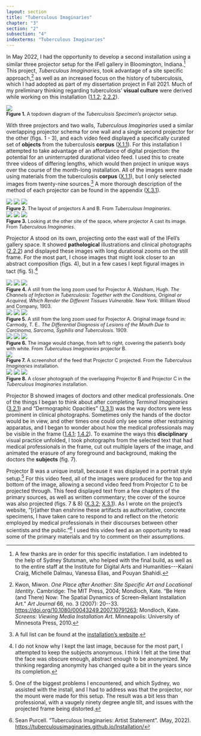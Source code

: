 ```yaml
---
layout: section
title: "Tuberculous Imaginaries"
chapter: "3"
section: "2"
subsection: "4"
indexterms: "Tuberculous Imaginaries"
---
```


In May 2022, I had the opportunity to develop a second installation using a similar three projector setup for the IFell gallery in Bloomington, Indiana.[^fn1] This project, <i>Tuberculous Imaginaries</i>, took advantage of a site specific approach,[^fn2] as well as an increased focus on the history of tuberculosis, which I had adopted as part of my dissertation project in Fall 2021. Much of my preliminary thinking regarding tuberculosis’ <span data-tooltip aria-haspopup="true" class="has-tip" data-disable-hover="false" tabindex="1" data-title="Visual culture refers to an interdisciplinary field that looks at the social construction of vision."><b>visual culture</b></span> were derived while working on this installation (<a href="{{ site.baseurl }}/narrative/1_1_2">1.1.2</a>; <a href="{{ site.baseurl }}/narrative/2_2_2">2.2.2</a>).

<img id="TB_topdown" class="image-medium image-center" src="{{ site.baseurl }}/assets/img/TB_topdown.jpg"> 

<div class="caption-font" style="font-size:.9em"><b>Figure 1.</b> A topdown diagram of the <i>Tuberculosis Specimen</i>’s projector setup.</div>

With three projectors and two walls, <i>Tuberculous Imaginaries</i> used a similar overlapping projector schema for one wall and a single second projector for the other (figs. 1 - 3), and each video feed displayed a specifically curated set of <span data-tooltip aria-haspopup="true" class="has-tip" data-disable-hover="false" tabindex="1" data-title="I use the term research object to refer to materials that have been divorced from the subject of their origin. Object, as I use it, carefully considers how human patients are denied their humanity through transformations that deem them as objects."><b>objects</b></span> from the tuberculosis <span data-tooltip aria-haspopup="true" class="has-tip" data-disable-hover="false" tabindex="1" data-title="A corpus refers to a collection of texts used for computational analysis."><b>corpus</b></span> (<a href="{{ site.baseurl }}/narrative/X_1_1">X.1.1</a>). For this installation I attempted to take advantage of an affordance of digital projection: the potential for an uninterrupted durational video feed. I used this to create three videos of differing lengths, which would then project in unique ways over the course of the month-long installation. All of the images were made using materials from the tuberculosis <span data-tooltip aria-haspopup="true" class="has-tip" data-disable-hover="false" tabindex="1" data-title="A corpus refers to a collection of texts used for computational analysis."><b>corpus</b></span> (<a href="{{ site.baseurl }}/narrative/X_1_1">X.1.1</a>), but I only selected images from twenty-nine sources.[^fn3]  A more thorough description of the method of each projector can be found in the appendix (<a href="{{ site.baseurl }}/narrative/X_3_1">X.3.1</a>).

<div class="card-container-horizontal"><div class="card-container-horizontal-content"><img id="TI_ProdStill1" class="opaque" src="{{ site.baseurl }}/assets/img/TI_ProdStill1_full.jpg">

<img id="TI_ProdStill1" class="transparent" src="{{ site.baseurl }}/assets/img/TI_ProdStill1.jpg">

<img id="TI_ProdStill1" class="partially-opaque" src="{{ site.baseurl }}/assets/img/TI_ProdStill1_partial.jpg">

<div class="caption-font" style="font-size:.9em"><b>Figure 2.</b> The layout of projectors A and B. From <i>Tuberculous Imaginaries</i>.</div></div>

<div class="card-container-horizontal-content"><img id="TI_ProdStill2" class="opaque" src="{{ site.baseurl }}/assets/img/TI_ProdStill2_full.jpg">

<img id="TI_ProdStill2" class="transparent" src="{{ site.baseurl }}/assets/img/TI_ProdStill2.jpg">

<img id="TI_ProdStill2" class="partially-opaque" src="{{ site.baseurl }}/assets/img/TI_ProdStill2_partial.jpg">

<div class="caption-font" style="font-size:.9em"><b>Figure 3.</b> Looking at the other site of the space, where projector A cast its image. From <i>Tuberculous Imaginaries</i>.</div></div></div>

Projector A stood on its own, projecting onto the east wall of the IFell’s gallery space. It showed <span data-tooltip aria-haspopup="true" class="has-tip" data-disable-hover="false" tabindex="1" data-title="Pathology refers to the study of aberrant phenomenon in the human body and how it is linked to human illness."><b>pathological</b></span> illustrations and clinical photographs (<a href="{{ site.baseurl }}/narrative/2_2_2">2.2.2</a>) and displayed these images with long durational zooms on the still frame. For the most part, I chose images that might look closer to an abstract composition (figs. 4), but in a few cases I kept figural images in tact (fig. 5).[^fn4] 

<div class="card-container-horizontal"><div class="card-container-horizontal-content"><img id="ProjA_Screenshot1" class="opaque" src="{{ site.baseurl }}/assets/img/ProjA_Screenshot1_full.jpg">

<img id="ProjA_Screenshot1" class="transparent" src="{{ site.baseurl }}/assets/img/ProjA_Screenshot1.jpg">

<img id="ProjA_Screenshot1" class="partially-opaque" src="{{ site.baseurl }}/assets/img/ProjA_Screenshot1_partial.jpg">

<div class="caption-font" style="font-size:.9em"><b>Figure 4.</b> A still from the long zoom used for Projector A. Walsham, Hugh. <i>The Channels of Infection in Tuberculosis: Together with the Conditions, Original or Acquired, Which Render the Different Tissues Vulnerable</i>. New York: William Wood and Company, 1903.</div></div>

<div class="card-container-horizontal-content"><img id="ProjA_Screenshot4" class="opaque" src="{{ site.baseurl }}/assets/img/ProjA_Screenshot4_full.jpg">

<img id="ProjA_Screenshot4" class="transparent" src="{{ site.baseurl }}/assets/img/ProjA_Screenshot4.jpg">

<img id="ProjA_Screenshot4" class="partially-opaque" src="{{ site.baseurl }}/assets/img/ProjA_Screenshot4_partial.jpg">

<div class="caption-font" style="font-size:.9em"><b>Figure 5.</b> A still from the long zoom used for Projector A. Original image found in: Carmody, T. E.. <i>The Differential Diagnosis of Lesions of the Mouth Due to Carcinoma, Sarcoma, Syphilis and Tuberculosis</i>. 1909.</div></div></div>

<img id="tbimaginaries1-3" class="opaque image-medium image-center" src="{{ site.baseurl }}/assets/img/tbimaginaries1-3_full.jpg">

<img id="tbimaginaries1-3" class="transparent image-medium image-center" src="{{ site.baseurl }}/assets/img/tbimaginaries1-3.jpg">

<img id="tbimaginaries1-3" class="partially-opaque image-medium image-center" src="{{ site.baseurl }}/assets/img/tbimaginaries1-3_partial.jpg">

<div class="caption-font" style="font-size:.9em"><b>Figure 6.</b> The image would change, from left to right, covering the patient’s body with white. From <i>Tuberculous Imaginaries</i> projector B.</div>

<div class="card float-right half-width-image"><img id="ProjC_Screenshot1" src="{{ site.baseurl }}/assets/img/ProjC_Screenshot1.jpg">

<div class="caption-font" style="font-size:.9em"><b>Figure 7.</b> A screenshot of the feed that Projector C projected. From the <i>Tuberculous Imaginaries</i> installation.</div>

<img id="TI_ProdStill3" class="opaque image-large" src="{{ site.baseurl }}/assets/img/TI_ProdStill3_full.jpg">

<img id="TI_ProdStill3" class="transparent image-large" src="{{ site.baseurl }}/assets/img/TI_ProdStill3.jpg">

<img id="TI_ProdStill3" class="partially-opaque image-large" src="{{ site.baseurl }}/assets/img/TI_ProdStill3_partial.jpg">

<div class="caption-font" style="font-size:.9em"><b>Figure 8.</b> A closer photograph of the overlapping Projector B and Projector C in the <i>Tuberculous Imaginaries</i> installation.</div></div>


Projector B showed images of doctors and other medical professionals. One of the things I began to think about after completing <i>Terminal Imaginaries</i> (<a href="{{ site.baseurl }}/narrative/3_2_1">3.2.1</a>) and “Dermographic Opacities” (<a href="{{ site.baseurl }}/narrative/3_3_1">3.3.1</a>) was the way doctors were less prominent in clinical photographs. Sometimes only the hands of the doctor would be in view, and other times one could only see some other restraining apparatus, and I began to wonder about how the medical professionals may be visible in the frame (<a href="{{ site.baseurl }}/narrative/1_4_1">1.4.1</a>; <a href="{{ site.baseurl }}/narrative/1_4_2">1.4.2</a>). To examine the ways this <span data-tooltip aria-haspopup="true" class="has-tip" data-disable-hover="false" tabindex="1" data-title="Discipline is used here in the Foucauldian sense. It is a pun that links forced discipline with the idea of a discipline of knowledge. Disciplining is a process where certain phenomena are made understandable through demarcation and definition in an academic field."><b>disciplinary</b></span> visual practice unfolded, I took photographs from the selected text that had medical professionals in the frame, cut out multiple layers of the image, and animated the erasure of any foreground and background, making the doctors the <span data-tooltip aria-haspopup="true" class="has-tip" data-disable-hover="false" tabindex="1" data-title="The term research subject refers to a human person who has been ingested into a research program, and whose identity, personhood, and body have become the focus of a research program. I think of the subject in a Foucauldian sense: The 'subject' is a pun on the monarchal subject, someone who has no agency under the spectacular power of the sovereign. In this case it the subject lacks agency in relation to the researcher studying them."><b>subjects</b></span> (fig. 7).

Projector B was a unique install, because it was displayed in a portrait style setup.[^fn5] For this video feed, all of the images were produced for the top and bottom of the image, allowing a second video feed from Projector C to be projected through. This feed displayed text from a few chapters of the primary sources, as well as written commentary; the cover of the source was also projected (figs. 7 & 8) (<a href="{{ site.baseurl }}/narrative/X_3_2">X.3.2</a>; <a href="{{ site.baseurl }}/narrative/X_3_1">X.3.1</a>).  As I wrote on the project’s website, “[r]ather than enshrine these artifacts as authoritative, concrete specimens, I have taken care to respond to and reflect on the rhetoric employed by medical professionals in their discourses between other scientists and the public.”[^fn6] I used this video feed as an opportunity to read some of the primary materials and try to comment on their assumptions. 

<div class="style-divider">
 	<div class="line"></div>
</div>

[^fn1]: A few thanks are in order for this specific installation. I am indebted to the help of Sydney Stutsman, who helped with the final build, as well as to the entire staff at the Institute for Digital Arts and Humanities---Kalani Craig, Michelle Dalmau, Vanessa Elias, and Pouyan Shahidi.

[^fn2]: Kwon, Miwon. <i>One Place after Another: Site Specific Art and Locational Identity</i>. Cambridge: The MIT Press, 2004; Mondloch, Kate. “Be Here (and There) Now: The Spatial Dynamics of Screen-Reliant Installation Art.” <i>Art Journal</i> 66, no. 3 (2007): 20--33. <https://doi.org/10.1080/00043249.2007.10791263>; Mondloch, Kate. <i>Screens: Viewing Media Installation Art</i>. Minneapolis: University of Minnesota Press, 2010.

[^fn3]: A full list can be found at the [installation’s website](webSettings.xml).

[^fn4]: I do not know why I kept the last image, because for the most part, I attempted to keep the subjects anonymous. I think I felt at the time that the face was obscure enough, abstract enough to be anonymized. My thinking regarding anonymity has changed quite a bit in the years since its completion.

[^fn5]: One of the biggest problems I encountered, and which Sydney, wo assisted with the install, and I had to address was that the projector, nor the mount were made for this setup. The result was a bit less than professional, with a vaugely ninety degree angle tilt, and issues with the projected frame being distorted.

[^fn6]: Sean Purcell. “Tuberculous Imaginaries: Artist Statement”. (May, 2022). https://tuberculousimaginaries.github.io/Installation/
